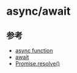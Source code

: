 # async/await


## 参考
- [async function](https://developer.mozilla.org/ja/docs/Web/JavaScript/Reference/Statements/async_function)
- [await](https://developer.mozilla.org/ja/docs/Web/JavaScript/Reference/Operators/await)
- [Promise.resolve()](https://developer.mozilla.org/ja/docs/Web/JavaScript/Reference/Global_Objects/Promise/resolve)

